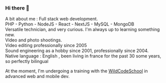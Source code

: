### Hi there 👋

A bit about me :
Full stack web development.  
PHP - Python - NodeJS - React - NextJS - MySQL - MongoDB  
Versatile technician, and very curious. I'm always up to learning something new.  
Video and photo shootings.  
Video editing professionally since 2005  
Sound engineering as a hobby since 2001, professionally since 2004.  
Native language : English , been living in france for the past 30 some years, so perfectly bilingual

At the moment, I'm undergoing a training with the [WildCodeSchool](https://www.wildcodeschool.com/) in advanced web and mobile dev.
